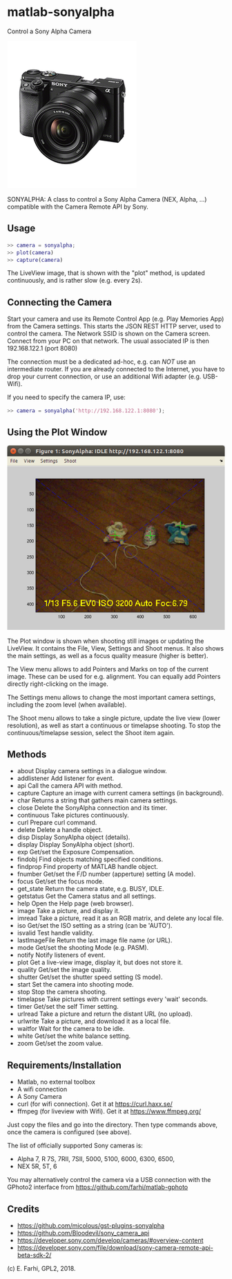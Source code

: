 # matlab-sonyalpha
Control a Sony Alpha Camera

![Image of A6000](https://github.com/farhi/matlab-sonyalpha/blob/master/doc/A6000.png)

SONYALPHA: A class to control a Sony Alpha Camera (NEX, Alpha, ...) compatible
  with the Camera Remote API by Sony.
 
Usage
-----

```matlab
>> camera = sonyalpha;
>> plot(camera)
>> capture(camera)
```

The LiveView image, that is shown with the "plot" method, is updated continuously, and is rather slow (e.g. every 2s).
 
Connecting the Camera
---------------------
  
  Start your camera and use its Remote Control App (e.g. Play Memories App) 
  from the Camera settings. This starts the JSON REST HTTP server, used to 
  control the camera. The Network SSID is shown on the Camera screen.
  Connect from your PC on that network.
  The usual associated IP is then 192.168.122.1 (port 8080)
 
  The connection must be a dedicated ad-hoc, e.g. can _NOT_ use an intermediate 
  router. If you are already connected to the Internet, you have to drop your
  current connection, or use an additional Wifi adapter (e.g. USB-Wifi).
  
  If you need to specify the camera IP, use:
  
```matlab
>> camera = sonyalpha('http://192.168.122.1:8080');
```
  
Using the Plot Window
---------------------

![Image of SonyAlpha](https://github.com/farhi/matlab-sonyalpha/blob/master/doc/SonyAlpha_image.png)

  The Plot window is shown when shooting still images or updating the LiveView. It
  contains the File, View, Settings and Shoot menus. It also shows the main
  settings, as well as a focus quality measure (higher is better).

  The View menu allows to add Pointers and Marks on top of the current image. These
  can be used for e.g. alignment. You can equally add Pointers directly
  right-clicking on the image.

  The Settings menu allows to change the most important camera settings, including
  the zoom level (when available). 

  The Shoot menu allows to take a single picture, update the live view (lower 
  resolution), as well as start a continuous or timelapse shooting. 
  To stop the continuous/timelapse session, select the Shoot item again.
  
Methods
-------

- about         Display camera settings in a dialogue window.   
- addlistener   Add listener for event.   
- api           Call the camera API with method.   
- capture       Capture an image with current camera settings (in background).   
- char          Returns a string that gathers main camera settings.   
- close         Delete the SonyAlpha connection and its timer.   
- continuous    Take pictures continuously.   
- curl          Prepare curl command.   
- delete        Delete a handle object.   
- disp          Display SonyAlpha object (details).   
- display       Display SonyAlpha object (short).  
- exp           Get/set the Exposure Compensation.   
- findobj       Find objects matching specified conditions.   
- findprop      Find property of MATLAB handle object.   
- fnumber       Get/set the F/D number (apperture) setting (A mode).   
- focus         Get/set the focus mode.   
- get_state     Return the camera state, e.g. BUSY, IDLE.   
- getstatus     Get the Camera status and all settings.  
- help          Open the Help page (web browser).   
- image         Take a picture, and display it.   
- imread        Take a picture, read it as an RGB matrix, and delete any local file.   
- iso           Get/set the ISO setting as a string (can be 'AUTO'). 
- isvalid       Test handle validity.   
- lastImageFile Return the last image file name (or URL).   
- mode          Get/set the shooting Mode (e.g. PASM).   
- notify        Notify listeners of event.   
- plot          Get a live-view image, display it, but does not store it.   
- quality       Get/set the image quality.   
- shutter       Get/set the shutter speed setting (S mode).   
- start         Set the camera into shooting mode.   
- stop          Stop the camera shooting.   
- timelapse     Take pictures with current settings every 'wait' seconds.   
- timer         Get/set the self Timer setting.   
- urlread       Take a picture and return the distant URL (no upload).   
- urlwrite      Take a picture, and download it as a local file.   
- waitfor       Wait for the camera to be idle.   
- white         Get/set the white balance setting.   
- zoom          Get/set the zoom value. 
  
Requirements/Installation
-------------------------

- Matlab, no external toolbox
- A wifi connection
- A Sony Camera
- curl (for wifi connection). Get it at https://curl.haxx.se/
- ffmpeg (for liveview with Wifi). Get it at https://www.ffmpeg.org/

Just copy the files and go into the directory. Then type commands above, once the
camera is configured (see above).

The list of officially supported Sony cameras is: 
- Alpha 7, R 7S, 7RII, 7SII, 5000, 5100, 6000, 6300, 6500, 
- NEX   5R, 5T, 6

You may alternatively control the camera via a USB connection with the GPhoto2
interface from https://github.com/farhi/matlab-gphoto
 
Credits
-------

- https://github.com/micolous/gst-plugins-sonyalpha
- https://github.com/Bloodevil/sony_camera_api
- https://developer.sony.com/develop/cameras/#overview-content
- https://developer.sony.com/file/download/sony-camera-remote-api-beta-sdk-2/
 
(c) E. Farhi, GPL2, 2018.




